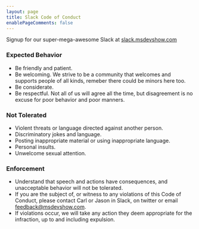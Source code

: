 ```yaml
---
layout: page
title: Slack Code of Conduct
enablePageComments: false 
---
```


Signup for our super-mega-awesome Slack at [slack.msdevshow.com](http://slack.msdevshow.com/)


### Expected Behavior

 - Be friendly and patient.
 - Be welcoming. We strive to be a community that welcomes and supports people of all kinds, remeber there could be minors here too.
 - Be considerate. 
 - Be respectful. Not all of us will agree all the time, but disagreement is no excuse for poor behavior and poor manners. 


### Not Tolerated

 - Violent threats or language directed against another person.
 - Discriminatory jokes and language.
 - Posting inappropriate material or using inappropriate language.
 - Personal insults.
 - Unwelcome sexual attention.


### Enforcement

 - Understand that speech and actions have consequences, and unacceptable behavior will not be tolerated.
 - If you are the subject of, or witness to any violations of this Code of Conduct, please contact Carl or Jason in Slack, on twitter or email [feedback@msdevshow.com](mailto:feedback@msdevshow.com).
 - If violations occur, we will take any action they deem appropriate for the infraction, up to and including expulsion.